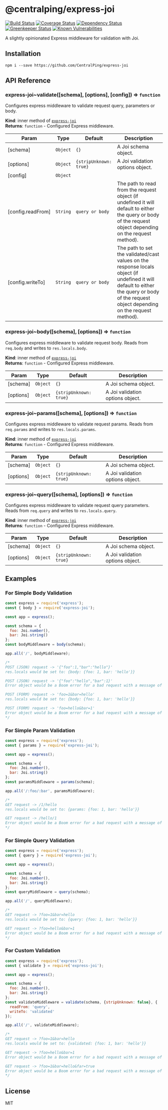 # @centralping/express-joi

[![Build Status](https://travis-ci.org/CentralPing/express-joi.svg?branch=master)](https://travis-ci.org/CentralPing/express-joi)
[![Coverage Status](https://coveralls.io/repos/github/CentralPing/express-joi/badge.svg)](https://coveralls.io/github/CentralPing/express-joi)
[![Dependency Status](https://david-dm.org/CentralPing/express-joi.svg)](https://david-dm.org/CentralPing/express-joi)
[![Greenkeeper Status](https://badges.greenkeeper.io/CentralPing/express-joi.svg)](https://greenkeeper.io/)
[![Known Vulnerabilities](https://snyk.io/test/github/centralping/express-joi/badge.svg)](https://snyk.io/test/github/centralping/express-joi)

A slightly opinionated Express middleware for validation with Joi.

## Installation

`npm i --save https://github.com/CentralPing/express-joi`

## API Reference

<a name="module_express-joi..validate"></a>

### express-joi~validate([schema], [options], [config]) ⇒ <code>function</code>
Configures express middleware to validate request query, parameters or body.

**Kind**: inner method of [<code>express-joi</code>](#module_express-joi)  
**Returns**: <code>function</code> - Configured Express middleware.  

| Param | Type | Default | Description |
| --- | --- | --- | --- |
| [schema] | <code>Object</code> | <code>{}</code> | A Joi schema object. |
| [options] | <code>Object</code> | <code>{stripUnknown: true}</code> | A Joi validation options  object. |
| [config] | <code>Object</code> |  |  |
| [config.readFrom] | <code>String</code> | <code>query or body</code> | The path to read from  the request object (if undefined it will default to either the query or body  of the request object depending on the request method). |
| [config.writeTo] | <code>String</code> | <code>query or body</code> | The path to set the  validated/cast values on the response locals object (if undefined it will  default to either the query or body of the request object depending on the  request method). |

<a name="module_express-joi..body"></a>

### express-joi~body([schema], [options]) ⇒ <code>function</code>
Configures express middleware to validate request body. Reads from
 `req.body` and writes to `res.locals.body`.

**Kind**: inner method of [<code>express-joi</code>](#module_express-joi)  
**Returns**: <code>function</code> - Configured Express middleware.  

| Param | Type | Default | Description |
| --- | --- | --- | --- |
| [schema] | <code>Object</code> | <code>{}</code> | A Joi schema object. |
| [options] | <code>Object</code> | <code>{stripUnknown: true}</code> | A Joi validation options  object. |

<a name="module_express-joi..params"></a>

### express-joi~params([schema], [options]) ⇒ <code>function</code>
Configures express middleware to validate request params. Reads from
 `req.params` and writes to `res.locals.params`.

**Kind**: inner method of [<code>express-joi</code>](#module_express-joi)  
**Returns**: <code>function</code> - Configured Express middleware.  

| Param | Type | Default | Description |
| --- | --- | --- | --- |
| [schema] | <code>Object</code> | <code>{}</code> | A Joi schema object. |
| [options] | <code>Object</code> | <code>{stripUnknown: true}</code> | A Joi validation options  object. |

<a name="module_express-joi..query"></a>

### express-joi~query([schema], [options]) ⇒ <code>function</code>
Configures express middleware to validate request query parameters. Reads
 from `req.query` and writes to `res.locals.query`.

**Kind**: inner method of [<code>express-joi</code>](#module_express-joi)  
**Returns**: <code>function</code> - Configured Express middleware.  

| Param | Type | Default | Description |
| --- | --- | --- | --- |
| [schema] | <code>Object</code> | <code>{}</code> | A Joi schema object. |
| [options] | <code>Object</code> | <code>{stripUnknown: true}</code> | A Joi validation options  object. |


## Examples

### For Simple Body Validation

```js
const express = require('express');
const { body } = require('express-joi');

const app = express();

const schema = {
  foo: Joi.number(),
  bar: Joi.string()
};
const bodyMiddleware = body(schema);

app.all('/', bodyMiddleware);

/*
POST (JSON) request -> '{"foo":1,"bar":"hello"}'
res.locals would be set to: {body: {foo: 1, bar: 'hello'}}

POST (JSON) request -> '{"foo":"hello","bar":1}'
Error object would be a Boom error for a bad request with a message of '"foo" must be a number'

POST (FORM) request -> 'foo=1&bar=hello'
res.locals would be set to: {body: {foo: 1, bar: 'hello'}}

POST (FORM) request -> 'foo=hello&bar=1'
Error object would be a Boom error for a bad request with a message of '"foo" must be a number'
*/
```

### For Simple Param Validation

```js
const express = require('express');
const { params } = require('express-joi');

const app = express();

const schema = {
  foo: Joi.number(),
  bar: Joi.string()
};
const paramsMiddleware = params(schema);

app.all('/:foo/:bar', paramsMiddleware);

/*
GET request -> /1/hello
res.locals would be set to: {params: {foo: 1, bar: 'hello'}}

GET request -> /hello/1
Error object would be a Boom error for a bad request with a message of '"foo" must be a number'
*/
```

### For Simple Query Validation

```js
const express = require('express');
const { query } = require('express-joi');

const app = express();

const schema = {
  foo: Joi.number(),
  bar: Joi.string()
};
const queryMiddleware = query(schema);

app.all('/', queryMiddleware);

/*
GET request -> ?foo=1&bar=hello
res.locals would be set to: {query: {foo: 1, bar: 'hello'}}

GET request -> ?foo=hello&bar=1
Error object would be a Boom error for a bad request with a message of '"foo" must be a number'
*/
```

### For Custom Validation

```js
const express = require('express');
const { validate } = require('express-joi');

const app = express();

const schema = {
  foo: Joi.number(),
  bar: Joi.string()
};
const validateMiddleware = validate(schema, {stripUnknown: false}, {
  readFrom: 'query',
  writeTo: 'validated'
});

app.all('/', validateMiddleware);

/*
GET request -> ?foo=1&bar=hello
res.locals would be set to: {validated: {foo: 1, bar: 'hello'}}

GET request -> ?foo=hello&bar=1
Error object would be a Boom error for a bad request with a message of '"foo" must be a number'

GET request -> ?foo=1&bar=hello&far=true
Error object would be a Boom error for a bad request with a message of '"far" is not allowed'
*/
```

## License

MIT
